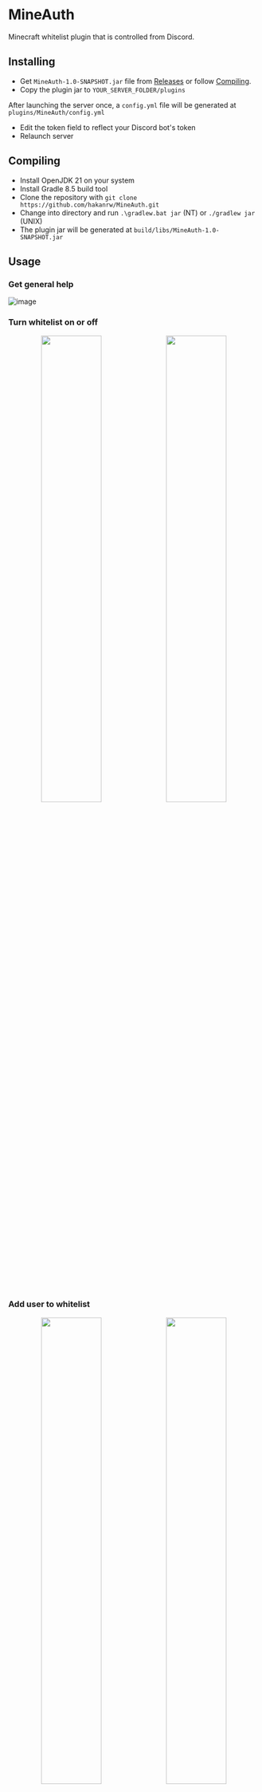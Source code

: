 # MineAuth
Minecraft whitelist plugin that is controlled from Discord.

## Installing
- Get `MineAuth-1.0-SNAPSHOT.jar` file from [Releases](https://github.com/hakanrw/MineAuth/releases/latest) or follow [Compiling](##Compiling).
- Copy the plugin jar to `YOUR_SERVER_FOLDER/plugins`
  
After launching the server once, a `config.yml` file will be generated at `plugins/MineAuth/config.yml`

- Edit the token field to reflect your Discord bot's token
- Relaunch server

## Compiling
- Install OpenJDK 21 on your system
- Install Gradle 8.5 build tool
- Clone the repository with `git clone https://github.com/hakanrw/MineAuth.git`
- Change into directory and run `.\gradlew.bat jar` (NT) or `./gradlew jar` (UNIX)
- The plugin jar will be generated at `build/libs/MineAuth-1.0-SNAPSHOT.jar`

## Usage
### Get general help
![image](https://github.com/hakanrw/MineAuth/assets/57678928/b11d0f2b-db3e-452d-8b5a-af52c51b699c)

### Turn whitelist on or off
<p align="center">
  <img src="https://github.com/hakanrw/MineAuth/assets/57678928/7cc5168d-3c02-4589-b45c-bd1347f718ca" width="49%" >
  <img src="https://github.com/hakanrw/MineAuth/assets/57678928/bf59619f-8755-432a-b21d-a4f22c929336" width="49%" >
</p>
  
### Add user to whitelist
<p align="center">
  <img src="https://github.com/hakanrw/MineAuth/assets/57678928/66d60bfe-7a32-4ade-9d6c-988e36c14e47" width="49%" >
  <img src="https://github.com/hakanrw/MineAuth/assets/57678928/1874b4df-02b5-49d3-9542-9410d53633b4" width="49%" >
</p>

### Remove user from whitelist
<p align="center">
  <img src="https://github.com/hakanrw/MineAuth/assets/57678928/040b4142-c18b-4cf6-ba74-692de46af646" width="49%" >
  <img src="https://github.com/hakanrw/MineAuth/assets/57678928/62f71d54-15e2-4b0c-b7c9-891cda214841" width="49%" > 
</p>
